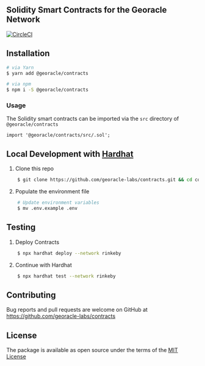 ## Solidity Smart Contracts for the Georacle Network

[![CircleCI](https://circleci.com/gh/georacle-labs/go-osm/tree/main.svg?style=shield)](https://circleci.com/gh/georacle-labs/contracts/tree/main)

## Installation

```sh
# via Yarn
$ yarn add @georacle/contracts

# via npm
$ npm i -S @georacle/contracts
```

### Usage

The Solidity smart contracts can be imported via the `src` directory of `@georacle/contracts`

```solidity
import '@georacle/contracts/src/.sol';
```

## Local Development with [Hardhat](https://hardhat.org/)

1. Clone this repo

```sh
    $ git clone https://github.com/georacle-labs/contracts.git && cd contracts
```

2. Populate the environment file

```sh
    # Update environment variables
    $ mv .env.example .env
```

## Testing

1. Deploy Contracts

```sh
    $ npx hardhat deploy --network rinkeby
```

2. Continue with Hardhat

```sh
    $ npx hardhat test --network rinkeby
```

## Contributing

Bug reports and pull requests are welcome on GitHub at https://github.com/georacle-labs/contracts

## License

The package is available as open source under the terms of the [MIT License](https://opensource.org/licenses/MIT)

